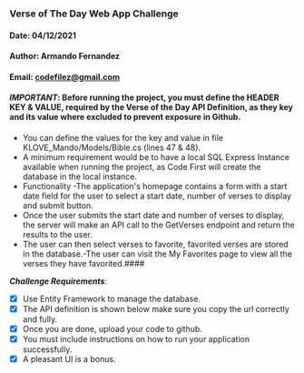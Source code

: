 ### Verse of The Day Web App Challenge ###
#### Date: 04/12/2021 ####
#### Author: Armando Fernandez #### 
#### Email: codefilez@gmail.com ####
#### ***IMPORTANT***: Before running the project, you must define the HEADER KEY & VALUE, required by the Verse of the Day API Definition, as they key and its value where excluded to prevent exposure in Github. ####
####
- You can define the values for the key and value in file KLOVE_Mando/Models/Bible.cs (lines 47 & 48).
- A minimum requirement would be to have a local SQL Express Instance available when running the project, as Code First will create the database in the local instance.
- Functionality -The application's homepage contains a form with a start date field for the user to select a start date, number of verses to display and submit button.
- Once the user submits the start date and number of verses to display, the server will make an API call to the GetVerses endpoint and return the results to the user.
- The user can then select verses to favorite, favorited verses are stored in the database.-The user can visit the My Favorites page to view all the verses they have favorited.####

***Challenge Requirements***: 
- [x] Use Entity Framework to manage the database.
- [x] The API definition is shown below make sure you copy the url correctly and fully.
- [x] Once you are done, upload your code to github. 
- [x] You must include instructions on how to run your application successfully.
- [x] A pleasant UI is a bonus.
